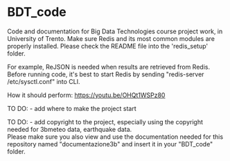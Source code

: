 # BDT_code
Code and documentation for Big Data Technologies course project work, in University of Trento. 
Make sure Redis and its most common modules are properly installed. 
Please check the README file into the 'redis_setup' folder. 

For example, ReJSON is needed when results are retrieved from Redis.
Before running code, it's best to start Redis by sending "redis-server /etc/sysctl.conf" into CLI.

How it should perform: https://youtu.be/OHQt1WSPz80 

TO DO: - add where to make the project start

TO DO: - add copyright to the project, especially using the copyright needed for 3bmeteo data, earthquake data.  
Please make sure you also view and use the documentation needed for this repository named "documentazione3b" and insert it in your "BDT_code" folder.  
